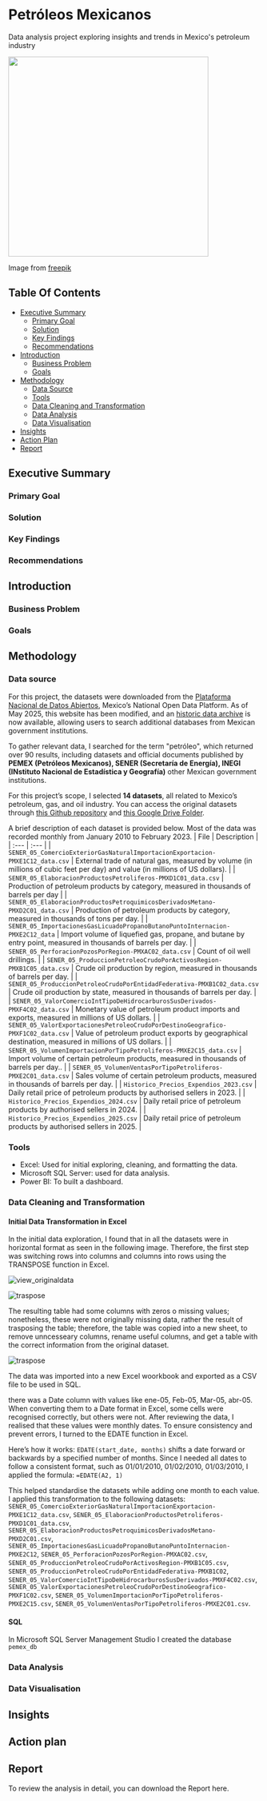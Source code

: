 # Petróleos Mexicanos
Data analysis project exploring insights and trends in Mexico's petroleum industry

<img src="assets/img/project4-oil.png" width="400" height="400"/>

Image from [freepik](https://www.freepik.com/free-vector/offshore-oil-rig-raw-materials-fossil-extraction-equipment-heavy-machinery-smoking-chimneys-ocean-platform_25273103.htm#fromView=keyword&page=1&position=7&uuid=9c068652-659d-4c80-8b6e-91e9d7a183e2&query=Oil+Rig+Cartoon)

## Table Of Contents
- [Executive Summary](#executive-summary)
  - [Primary Goal](#primary-goal)
  - [Solution](#solution)
  - [Key Findings](#key-findings)
  - [Recommendations](#recommendations)
- [Introduction](#introduction)
  - [Business Problem](#business-problem)
  - [Goals](#goals)
- [Methodology](#methodology)
  - [Data Source](#data-source)
  - [Tools](#tools)
  - [Data Cleaning and Transformation](#data-cleaning-and-transformation)
  - [Data Analysis](#data-analysis)
  - [Data Visualisation](#data-visualisation)
- [Insights](#insights)
- [Action Plan](#action-plan)	 
- [Report](#report)	


## Executive Summary
### Primary Goal

### Solution

### Key Findings

### Recommendations

## Introduction
### Business Problem

### Goals

## Methodology
### Data source
For this project, the datasets were downloaded from the [Plataforma Nacional de Datos Abiertos](https://www.datos.gob.mx/), Mexico’s National Open Data Platform. As of May 2025, this website has been modified, and an [historic data archive](https://historico.datos.gob.mx/) is now available, allowing users to search additional databases from Mexican government institutions. 

To gather relevant data, I searched for the term "petróleo", which returned over 90 results, including datasets and official documents published by **PEMEX (Petróleos Mexicanos), SENER (Secretaría de Energía), INEGI (INstituto Nacional de Estadística y Geografía)** other Mexican government institutions.

For this project’s scope, I selected **14 datasets**, all related to Mexico’s petroleum, gas, and oil industry. You can access the original datasets through [this Github repository](https://github.com/alejandralopezgalan/petroleos-mexicanos/tree/main/assets/datasets/raw) and [this Google Drive Folder](https://drive.google.com/drive/folders/1Ht727_UwEuUORxWzpP4smzny2tHzYurv?usp=sharing).

A brief description of each dataset is provided below. Most of the data was recorded monthly from January 2010 to February 2023.
| File | Description | 
| :--- | :--- |
| `SENER_05_ComercioExteriorGasNaturalImportacionExportacion-PMXE1C12_data.csv` | External trade of natural gas, measured by volume (in millions of cubic feet per day) and value (in millions of US dollars). | 
| `SENER_05_ElaboracionProductosPetroliferos-PMXD1C01_data.csv` | Production of petroleum products by category, measured in thousands of barrels per day | 
| `SENER_05_ElaboracionProductosPetroquimicosDerivadosMetano-PMXD2C01_data.csv` | Production of petroleum products by category, measured in thousands of tons per day.  | 
| `SENER_05_ImportacionesGasLicuadoPropanoButanoPuntoInternacion-PMXE2C12_data` | Import volume of liquefied gas, propane, and butane by entry point, measured in thousands of barrels per day. | 
| `SENER_05_PerforacionPozosPorRegion-PMXAC02_data.csv` | Count of oil well drillings. | 
| `SENER_05_ProduccionPetroleoCrudoPorActivosRegion-PMXB1C05_data.csv` | Crude oil production by region, measured in thousands of barrels per day. | 
| `SENER_05_ProduccionPetroleoCrudoPorEntidadFederativa-PMXB1C02_data.csv` |  Crude oil production by state, measured in thousands of barrels per day. | 
| `SENER_05_ValorComercioIntTipoDeHidrocarburosSusDerivados-PMXF4C02_data.csv` | Monetary value of petroleum product imports and exports, measured in millions of US dollars. | 
| `SENER_05_ValorExportacionesPetroleoCrudoPorDestinoGeografico-PMXF1C02_data.csv` | Value of petroleum product exports by geographical destination, measured in millions of US dollars.  | 
| `SENER_05_VolumenImportacionPorTipoPetroliferos-PMXE2C15_data.csv` | Import volume of certain petroleum products, measured in thousands of barrels per day..  | 
| `SENER_05_VolumenVentasPorTipoPetroliferos-PMXE2C01_data.csv` | Sales volume of certain petroleum products, measured in thousands of barrels per day. | 
| `Historico_Precios_Expendios_2023.csv` | Daily retail price of petroleum products by authorised sellers in 2023. | 
| `Historico_Precios_Expendios_2024.csv` | Daily retail price of petroleum products by authorised sellers in 2024. | 
| `Historico_Precios_Expendios_2025.csv` | Daily retail price of petroleum products by authorised sellers in 2025. | 



### Tools
- Excel: Used for initial exploring, cleaning, and formatting the data.
- Microsoft SQL Server: used for data analysis.
- Power BI: To built a dashboard.


### Data Cleaning and Transformation
#### Initial Data Transformation in Excel
In the initial data exploration, I found that in all the datasets were in horizontal format as seen in the following image. Therefore, the first step was switching rows into columns and columns into rows using the TRANSPOSE function in Excel.

![view_originaldata](assets/img/project4_1originaldata.png)

![traspose](assets/img/project4_2traspose.png)

The resulting table had some columns with zeros o missing values; nonetheless, these were not originally missing data, rather the result of trasposing the table; therefore, the table was copied into a new sheet, to remove unncesseary columns, rename useful columns, and get a table with the correct information from the original dataset. 

![traspose](assets/img/project4_3table.png)

The data was imported into a new Excel woorkbook and exported as a CSV file to be used in SQL.


there was a Date column with values like ene-05, Feb-05, Mar-05, abr-05. When converting them to a Date format in Excel, some cells were recognised correctly, but others were not. After reviewing the data, I realised that these values were monthly dates. To ensure consistency and prevent errors, I turned to the EDATE function in Excel.

Here’s how it works:
`EDATE(start_date, months)` shifts a date forward or backwards by a specified number of months. Since I needed all dates to follow a consistent format, such as 01/01/2010, 01/02/2010, 01/03/2010, I applied the formula:
`=EDATE(A2, 1)`

This helped standardise the datasets while adding one month to each value. I applied this transformation to the following datasets: `SENER_05_ComercioExteriorGasNaturalImportacionExportacion-PMXE1C12_data.csv`, `SENER_05_ElaboracionProductosPetroliferos-PMXD1C01_data.csv`, `SENER_05_ElaboracionProductosPetroquimicosDerivadosMetano-PMXD2C01.csv`, `SENER_05_ImportacionesGasLicuadoPropanoButanoPuntoInternacion-PMXE2C12`, `SENER_05_PerforacionPozosPorRegion-PMXAC02.csv`, `SENER_05_ProduccionPetroleoCrudoPorActivosRegion-PMXB1C05.csv`, `SENER_05_ProduccionPetroleoCrudoPorEntidadFederativa-PMXB1C02`, `SENER_05_ValorComercioIntTipoDeHidrocarburosSusDerivados-PMXF4C02.csv`, `SENER_05_ValorExportacionesPetroleoCrudoPorDestinoGeografico-PMXF1C02.csv`, `SENER_05_VolumenImportacionPorTipoPetroliferos-PMXE2C15.csv`, `SENER_05_VolumenVentasPorTipoPetroliferos-PMXE2C01.csv`. 

#### SQL
In Microsoft SQL Server Management Studio I created the database `pemex_db`

### Data Analysis




### Data Visualisation



## Insights


## Action plan



## Report
To review the analysis in detail, you can download the Report here.

